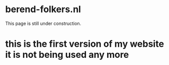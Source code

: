 # berend-folkers.nl

This page is still under construction. 

# this is the first version of my website it is not being used any more